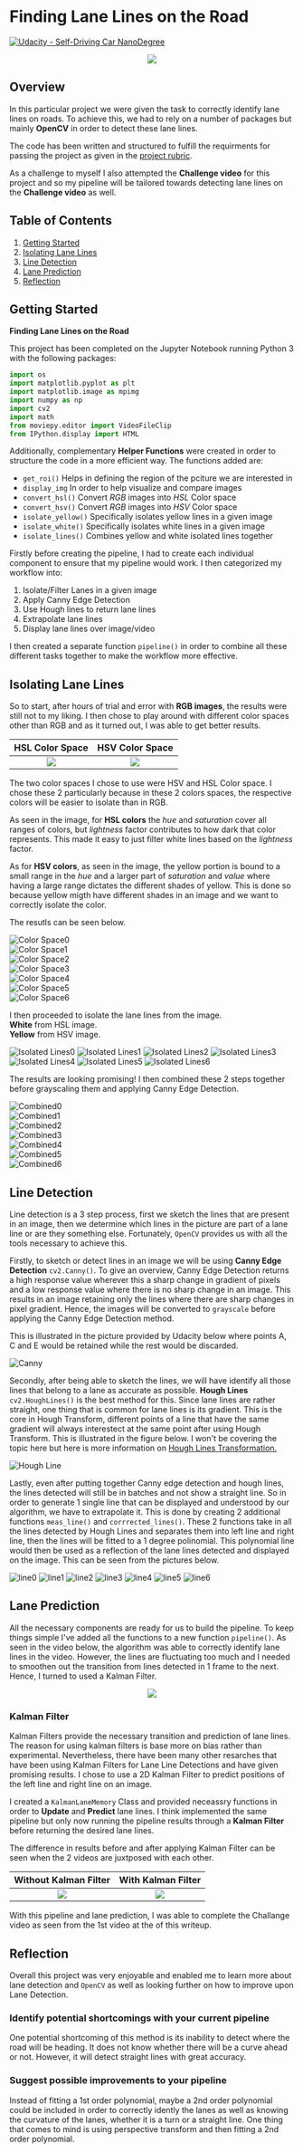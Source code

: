 # **Finding Lane Lines on the Road** 
[![Udacity - Self-Driving Car NanoDegree](https://s3.amazonaws.com/udacity-sdc/github/shield-carnd.svg)](http://www.udacity.com/drive)

<p align="center">
    <img src="readme_files/challenge.gif">
</p>

Overview
---

In this particular project we were given the task to correctly identify lane lines on roads.  To achieve this, we had to rely on a number of packages but mainly **OpenCV** in order to detect these lane lines.

The code has been written and structured to fulfill the requirments for passing the project as given in the [project rubric](https://review.udacity.com/#!/rubrics/322/view). 

As a challenge to myself I also attempted the **Challenge video** for this project and so my pipeline will be tailored towards detecting lane lines on the **Challenge video** as well.


Table of Contents
---

1. [Getting Started](#getting-started)
2. [Isolating Lane Lines](#isolating-lane-lines)
3. [Line Detection](#line-detection)
4. [Lane Prediction](#lane-prediction)
5. [Reflection](#reflection)


Getting Started
---

**Finding Lane Lines on the Road**

This project has been completed on the Jupyter Notebook running Python 3 with the following packages:

```python
import os
import matplotlib.pyplot as plt
import matplotlib.image as mpimg
import numpy as np
import cv2
import math
from moviepy.editor import VideoFileClip
from IPython.display import HTML
```

Additionally, complementary **Helper Functions** were created in order to structure the code in a more efficient way.  The functions added are:

- `get_roi()` Helps in defining the region of the pciture we are interested in  
- `display_img` In order to help visualize and compare images  
- `convert_hsl()` Convert _RGB_ images into _HSL_ Color space  
- `convert_hsv()` Convert _RGB_ images into _HSV_ Color space  
- `isolate_yellow()` Specifically isolates yellow lines in a given image  
- `isolate_white()` Specifically isolates white lines in a given image  
- `isolate_lines()` Combines yellow and white isolated lines together  

Firstly before creating the pipeline, I had to create each individual component to ensure that my pipeline would work.  I then categorized my workflow into:  

1. Isolate/Filter Lanes in a given image  
2. Apply Canny Edge Detection  
3. Use Hough lines to return lane lines  
4. Extrapolate lane lines  
5. Display lane lines over image/video  

I then created a separate function `pipeline()` in order to combine all these different tasks together to make the workflow more effective.  


Isolating Lane Lines
---

So to start, after hours of trial and error with **RGB images**, the results were still not to my liking.  I then chose to play around with different color spaces other than RGB and as it turned out, I was able to get better results.  

HSL Color Space            |  HSV Color Space
:-------------------------:|:-------------------------:
![](readme_files/hsl.png)  |  ![](readme_files/hsv.png)

The two color spaces I chose to use were HSV and HSL Color space.  I chose these 2 particularly because in these 2 colors spaces, the respective colors will be easier to isolate than in RGB.  

As seen in the image, for **HSL colors** the *hue* and *saturation* cover all ranges of colors, but *lightness* factor contributes to how dark that color represents.  This made it easy to just filter white lines based on the *lightness* factor.

As for **HSV colors**, as seen in the image, the yellow portion is bound to a small range in the *hue* and a larger part of *saturation* and *value* where having a large range dictates the different shades of yellow.  This is done so because yellow migth have different shades in an image and we want to correctly isolate the color.

The resutls can be seen below.

![Color Space0](readme_files/Color_Space0.png)  
![Color Space1](readme_files/Color_Space1.png)  
![Color Space2](readme_files/Color_Space2.png)  
![Color Space3](readme_files/Color_Space3.png)  
![Color Space4](readme_files/Color_Space4.png)  
![Color Space5](readme_files/Color_Space5.png)  
![Color Space6](readme_files/Color_Space6.png)

I then proceeded to isolate the lane lines from the image.  
**White** from HSL image.  
**Yellow** from HSV image.  

![Isolated Lines0](readme_files/Isolated_Lines0.png)
![Isolated Lines1](readme_files/Isolated_Lines1.png)
![Isolated Lines2](readme_files/Isolated_Lines2.png)
![Isolated Lines3](readme_files/Isolated_Lines3.png)
![Isolated Lines4](readme_files/Isolated_Lines4.png)
![Isolated Lines5](readme_files/Isolated_Lines5.png)
![Isolated Lines6](readme_files/Isolated_Lines6.png)

The results are looking promising!  I then combined these 2 steps together before grayscaling them and applying Canny Edge Detection.

![Combined0](readme_files/Combined0.png)  
![Combined1](readme_files/Combined1.png)  
![Combined2](readme_files/Combined2.png)  
![Combined3](readme_files/Combined3.png)  
![Combined4](readme_files/Combined4.png)  
![Combined5](readme_files/Combined5.png)  
![Combined6](readme_files/Combined6.png)  


Line Detection
---

Line detection is a 3 step process, first we sketch the lines that are present in an image, then we determine which lines in the picture are part of a lane line or are they something else.  Fortunately, `OpenCV` provides us with all the tools necessary to achieve this.

Firstly, to sketch or detect lines in an image we will be using **Canny Edge Detection** `cv2.Canny()`.  To give an overview, Canny Edge Detection returns a high response value wherever this a sharp change in gradient of pixels and a low response value where there is no sharp change in an image.  This results in an image retaining only the lines where there are sharp changes in pixel gradient.  Hence, the images will be converted to `grayscale` before applying the Canny Edge Detection method.

This is illustrated in the picture provided by Udacity below where points A, C and E would be retained while the rest would be discarded.

![Canny](readme_files/canny1.png)

Secondly, after being able to sketch the lines, we will have identify all those lines that belong to a lane as accurate as possible.  **Hough Lines** `cv2.HoughLines()` is the best method for this.  Since lane lines are rather straight, one thing that is common for lane lines is its gradient.  This is the core in Hough Transform, different points of a line that have the same gradient will always interestect at the same point after using Hough Transform.  This is illustrated in the figure below.  I won't be covering the topic here but here is more information on [Hough Lines Transformation.](https://medium.com/@tomasz.kacmajor/hough-lines-transform-explained-645feda072ab)

![Hough Line](readme_files/HL.jpg)

Lastly, even after putting together Canny edge detection and hough lines, the lines detected will still be in batches and not show a straight line.  So in order to generate 1 single line that can be displayed and understood by our algorithm, we have to extrapolate it.  This is done by creating 2 additional functions `meas_line()` and `corrrected_lines()`.  These 2 functions take in all the lines detected by Hough Lines and separates them into left line and right line, then the lines will be fitted to a 1 degree polinomial.  This polynomial line would then be used as a reflection of the lane lines detected and displayed on the image.  This can be seen from the pictures below.

![line0](test_images_output/challenge_4s.png)
![line1](test_images_output/solidWhiteCurve.png)
![line2](test_images_output/solidWhiteRight.png)
![line3](test_images_output/solidYellowCurve.png)
![line4](test_images_output/solidYellowCurve2.png)
![line5](test_images_output/solidYellowLeft.png)
![line6](test_images_output/whiteCarLaneSwitch.png)


Lane Prediction
---

All the necessary components are ready for us to build the pipeline.  To keep things simple I've added all the functions to a new function `pipeline()`.  As seen in the video below, the algorithm was able to correctly identify lane lines in the video.  However, the lines are fluctuating too much and I needed to smoothen out the transition from lines detected in 1 frame to the next.  Hence, I turned to used a Kalman Filter.

<p align="center">
    <img src="readme_files/No_KF.gif">
</p>

### Kalman Filter

Kalman Filters provide the necessary transition and prediction of lane lines.  The reason for using kalman filters is base more on bias rather than experimental.  Nevertheless, there have been many other resarches that have been using Kalman Filters for Lane Line Detections and have given promising results.  I chose to use a 2D Kalman Filter to predict positions of the left line and right line on an image.

I created a `KalmanLaneMemory` Class and provided neceassry functions in order to **Update** and **Predict** lane lines.  I think implemented the same pipeline but only now running the pipeline results through a **Kalman Filter** before returning the desired lane lines.

The difference in results before and after applying Kalman Filter can be seen when the 2 videos are juxtposed with each other.

Without Kalman Filter            |  With Kalman Filter
:-------------------------:|:-------------------------:
![](readme_files/No_KF.gif)  |  ![](readme_files/KF.gif)

With this pipeline and lane prediction, I was able to complete the Challange video as seen from the 1st video at the of this writeup.


Reflection
---

Overall this project was very enjoyable and enabled me to learn more about lane detection and `OpenCV` as well as looking further on how to improve upon Lane Detection.

### Identify potential shortcomings with your current pipeline


One potential shortcoming of this method is its inability to detect where the road will be heading.  It does not know whether there will be a curve ahead or not.  However, it will detect straight lines with great accuracy.


### Suggest possible improvements to your pipeline

Instead of fitting a 1st order polynomial, maybe a 2nd order polynomial could be included in order to correctly idently the lanes as well as knowing the curvature of the lanes, whether it is a turn or a straight line.  One thing that comes to mind is using perspective transform and then fitting a 2nd order polynomial.
